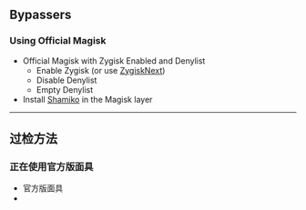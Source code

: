 ## Bypassers

### Using Official Magisk

- Official Magisk with Zygisk Enabled and Denylist 
  - Enable Zygisk (or use [ZygiskNext](https://github.com/Dr-TSNG/ZygiskNext))
  - Disable Denylist
  - Empty Denylist
- Install [Shamiko](https://github.com/LSPosed/LSPosed.github.io/releases/) in the Magisk layer

---

## 过检方法

### 正在使用官方版面具

- 官方版面具
- 
